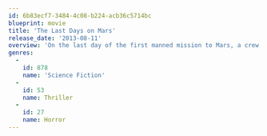 ```yaml
---
id: 6b83ecf7-3484-4c08-b224-acb36c5714bc
blueprint: movie
title: 'The Last Days on Mars'
release_date: '2013-08-11'
overview: 'On the last day of the first manned mission to Mars, a crew member of Tantalus Base believes he has made an astounding discovery – fossilized evidence of bacterial life. Unwilling to let the relief crew claims all the glory, he disobeys orders to pack up and goes out on an unauthorized expedition to collect further samples. But a routine excavation turns to disaster when the porous ground collapses and he falls into a deep crevice and near certain death. His devastated colleagues attempt to recover his body. However, when another vanishes, they start to suspect that the life-form they have discovered is not without danger.'
genres:
  -
    id: 878
    name: 'Science Fiction'
  -
    id: 53
    name: Thriller
  -
    id: 27
    name: Horror
---
```


